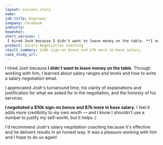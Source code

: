 ```yaml
---
layout: success_story
name: 
job_title: Engineer
company: Facebook
industry: 
headshot: 
short_version: |
 I hired Josh because I didn't want to leave money on the table. **I negotiated a $10k sign-on bonus and $7k more in base salary.** I feel it adds more credibility to my own worth – and I know I shouldn't use a number to justify my self-worth, but it helps :)
product: Salary Negotiation Coaching
result_summary: $10k sign-on bonus and $7k more in base salary.
case_study_url: 
---
```


I hired Josh because **I didn't want to leave money on the table**. Through working with him, I learned about salary ranges and levels and how to write a salary negotiation email.

I appreciated Josh's turnaround time, his clarity of explanations and justification for what we asked for in the negotiation, and the honesty of his services.

**I negotiated a $10k sign-on bonus and $7k more in base salary.** I feel it adds more credibility to my own worth — and I know I shouldn't use a number to justify my self-worth, but it helps :)

I'd recommend Josh's salary negotiation coaching because it's effective and he delivers results in an honest way. It was a pleasure working with him and I hope to do so again!